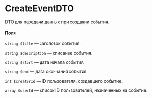 # CreateEventDTO

DTO для передачи данных при создании события.

#### Поля

`string $title` — заголовок события.

`string $description` — описание события.

`string $start` — дата начала события.

`string $end` — дата окончания события.

`int $creatorId` — ID пользователя, создавшего событие.

`array $userId` — список ID пользователей, назначенных на событие.
